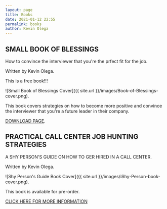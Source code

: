 ```yaml
--- 
layout: page
title: Books
date: 2021-01-12 22:55
permalink: books
author: Kevin Olega 
--- 
```


## SMALL BOOK OF BLESSINGS

How to convince the interviewer that you're the prfect fit for the job.

Written by Kevin Olega.

This is a free book!!!

![Small Book of Blessings Cover]({{ site.url }}/images/Book-of-Blessings-cover.png).

This book covers strategies on how to become more positive and convince the interviewer that you're a future leader in their company.

[DOWNLOAD PAGE](https://callcentertrainingtips.com/sbb-book/).

## PRACTICAL CALL CENTER JOB HUNTING STRATEGIES

A SHY PERSON'S GUIDE ON HOW TO GER HIRED IN A CALL CENTER.

Written by Kevin Olega.

![Shy Person's Guide Book Cover]({{ site.url }}/images/iShy-Person-book-cover.png).

This book is available for pre-order.

[CLICK HERE FOR MORE INFORMATION](https://callcentertrainingtips.com/shy-book)